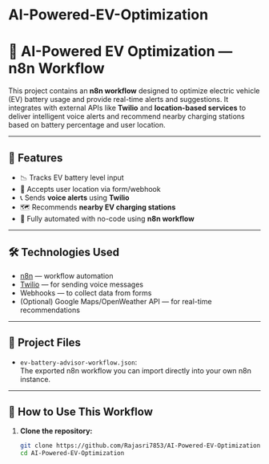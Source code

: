 # AI-Powered-EV-Optimization

# 🔋 AI-Powered EV Optimization — n8n Workflow

This project contains an **n8n workflow** designed to optimize electric vehicle (EV) battery usage and provide real-time alerts and suggestions. It integrates with external APIs like **Twilio** and **location-based services** to deliver intelligent voice alerts and recommend nearby charging stations based on battery percentage and user location.

---

## 🚀 Features

- 📉 Tracks EV battery level input
- 📍 Accepts user location via form/webhook
- 📞 Sends **voice alerts** using **Twilio**
- 🗺️ Recommends **nearby EV charging stations**
- 🔄 Fully automated with no-code using **n8n workflow**

---

## 🛠 Technologies Used

- [n8n](https://n8n.io/) — workflow automation
- [Twilio](https://www.twilio.com/) — for sending voice messages
- Webhooks — to collect data from forms
- (Optional) Google Maps/OpenWeather API — for real-time recommendations

---

## 📂 Project Files

- `ev-battery-advisor-workflow.json`:  
  The exported n8n workflow you can import directly into your own n8n instance.

---

## 🧩 How to Use This Workflow

1. **Clone the repository:**

   ```bash
   git clone https://github.com/Rajasri7853/AI-Powered-EV-Optimization.git
   cd AI-Powered-EV-Optimization
